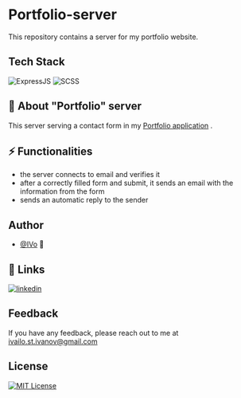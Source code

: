 # Portfolio-server
This repository contains a server for my portfolio website.

## Tech Stack

![ExpressJS](https://img.shields.io/badge/ExpressJS-gray?logo=Express) ![SCSS](https://img.shields.io/badge/Nodemailer-green?logo=Nodemailer)

## 🚀 About "Portfolio" server

This server serving a contact form in my [Portfolio application](https://github.com/Ivaylo-St-Ivanov/Portfolio-server) .

## ⚡ Functionalities

 - the server connects to email and verifies it
 - after a correctly filled form and submit, it sends an email with the information from the form
 - sends an automatic reply to the sender

## Author

- [@IVo](https://github.com/Ivaylo-St-Ivanov) 👋

## 🔗 Links

[![linkedin](https://img.shields.io/badge/linkedin-0A66C2?style=for-the-badge&logo=linkedin&logoColor=white)](https://www.linkedin.com/in/ivaylo-st-ivanov)

## Feedback

If you have any feedback, please reach out to me at ivailo.st.ivanov@gmail.com

## License

[![MIT License](https://img.shields.io/badge/License-MIT-green.svg)](https://choosealicense.com/licenses/mit/)